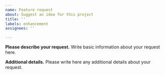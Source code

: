 ```yaml
---
name: Feature request
about: Suggest an idea for this project
title: ''
labels: enhancement
assignees: ''

---
```


**Please describe your request.**
Write basic information about your request here.

**Additional details.**
Please write here any additional details about your request.

